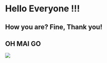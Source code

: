 # Hello Everyone !!!
## How you are? Fine, Thank you!
## OH MAI GO
![](https://media.tenor.com/-tF8v7bEPfEAAAAd/hello-darwisy-hello-everynyan.gif)
